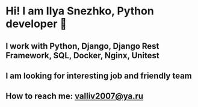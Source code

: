 # Hi! I am Ilya Snezhko, Python developer 👋
## I work with Python, Django, Django Rest Framework, SQL, Docker, Nginx, Unitest
## I am looking for interesting job and friendly team
## How to reach me: valliv2007@ya.ru

<!--
**valliv2007/valliv2007** is a ✨ _special_ ✨ repository because its `README.md` (this file) appears on your GitHub profile.

Here are some ideas to get you started:

- 🔭 I’m currently working on ...
- 🌱 I’m currently learning ...
- 👯 I’m looking to collaborate on ...
- 🤔 I’m looking for help with ...
- 💬 Ask me about ...
- 📫 How to reach me: ...
- 😄 Pronouns: ...
- ⚡ Fun fact: ...
-->

